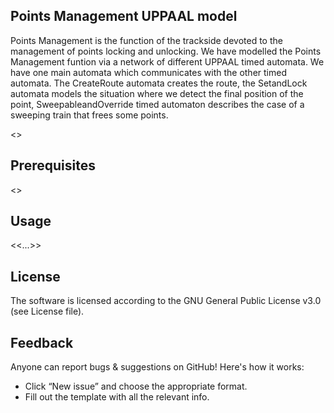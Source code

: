 ## Points Management UPPAAL model
Points Management is the function of the trackside devoted to the management of points locking and unlocking. We have modelled the Points Management funtion via a network of different UPPAAL timed automata. We have one main automata which communicates with the other timed automata. The CreateRoute automata creates the route, the SetandLock automata models the situation where we detect the final position of the point, SweepableandOverride timed automaton describes the case of a sweeping train that frees some points.    


<<descrition>>

## Prerequisites

<<tools to install>>

## Usage

<<...>>


## License
The software is licensed according to the GNU General Public License v3.0 (see License file).

## Feedback
Anyone can report bugs & suggestions on GitHub! Here's how it works:
* Click “New issue” and choose the appropriate format.
* Fill out the template with all the relevant info.
